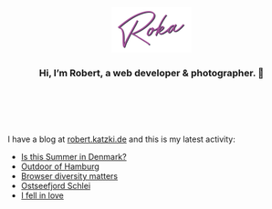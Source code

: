 <div align="center">
  <br>
  <br>
  <br>
  <br>
  <a href="https://robert.katzki.de/">
    <img width="140" src="https://github.com/ro-ka/ro-ka/blob/master/logo.svg" alt="Roka">
  </a>
  <br>
  <h3>Hi, I’m Robert, a web developer & photographer. 👋</h3>
 
  <br>
  <br>
  <br>
  <br>
</div>

I have a blog at [robert.katzki.de](https://robert.katzki.de/) and this is my latest activity:
<!-- BLOG-POST-LIST:START -->
- [Is this Summer in Denmark?](https://robert.katzki.de/photos/2020/is-this-summer-in-denmark)
- [Outdoor of Hamburg](https://robert.katzki.de/photos/2020/outdoor-of-hamburg)
- [Browser diversity matters](https://robert.katzki.de/posts/browser-diversity-matters)
- [Ostseefjord Schlei](https://robert.katzki.de/photos/2020/ostseefjord-schlei)
- [I fell in love](https://robert.katzki.de/posts/i-fell-in-love)
<!-- BLOG-POST-LIST:END -->
